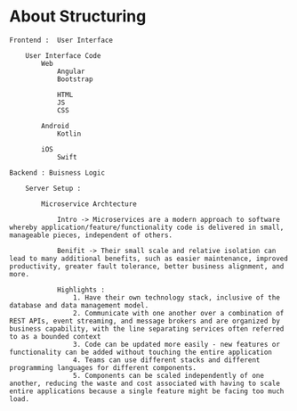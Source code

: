 # About Structuring

	Frontend :  User Interface
		
		User Interface Code 
			Web 
				Angular 
				Bootstrap
				
				HTML
				JS
				CSS 
			
			Android
				Kotlin
			
			iOS
				Swift
	
	Backend : Buisness Logic
		
		Server Setup : 
			
			Microservice Archtecture
			
				Intro -> Microservices are a modern approach to software whereby application/feature/functionality code is delivered in small, manageable pieces, independent of others.
				
				Benifit -> Their small scale and relative isolation can lead to many additional benefits, such as easier maintenance, improved productivity, greater fault tolerance, better business alignment, and more.
				
				Highlights : 
					1. Have their own technology stack, inclusive of the database and data management model.
					2. Communicate with one another over a combination of REST APIs, event streaming, and message brokers and are organized by business capability, with the line separating services often referred to as a bounded context
					3. Code can be updated more easily - new features or functionality can be added without touching the entire application
					4. Teams can use different stacks and different programming languages for different components.
					5. Components can be scaled independently of one another, reducing the waste and cost associated with having to scale entire applications because a single feature might be facing too much load.
		